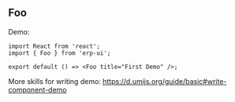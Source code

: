 ## Foo

Demo:

```tsx
import React from 'react';
import { Foo } from 'erp-ui';

export default () => <Foo title="First Demo" />;
```

More skills for writing demo: https://d.umijs.org/guide/basic#write-component-demo
